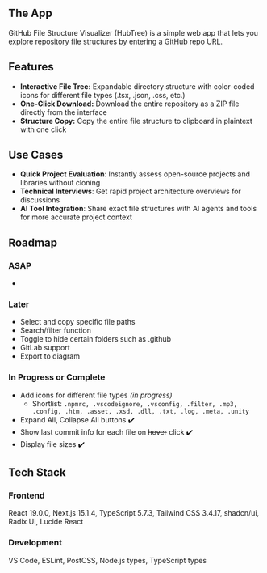 
## The App
GitHub File Structure Visualizer (HubTree) is a simple web app that lets you explore repository file structures by entering a GitHub repo URL.

## Features
- **Interactive File Tree:** Expandable directory structure with color-coded icons for different file types (.tsx, .json, .css, etc.)
- **One-Click Download:** Download the entire repository as a ZIP file directly from the interface
- **Structure Copy:** Copy the entire file structure to clipboard in plaintext with one click

## Use Cases
- **Quick Project Evaluation**: Instantly assess open-source projects and libraries without cloning
- **Technical Interviews**: Get rapid project architecture overviews for discussions
- **AI Tool Integration**: Share exact file structures with AI agents and tools for more accurate project context
  
## Roadmap
### ASAP
-
### Later
- Select and copy specific file paths
- Search/filter function
- Toggle to hide certain folders such as .github
- GitLab support
- Export to diagram
### In Progress or Complete
- Add icons for different file types *(in progress)*
  - Shortlist: `.npmrc, .vscodeignore, .vsconfig, .filter, .mp3, .config, .htm, .asset, .xsd, .dll, .txt, .log, .meta, .unity`
- Expand All, Collapse All buttons ✔️
- Show last commit info for each file on ~~hover~~ click ✔️
- Display file sizes ✔️
  
## Tech Stack

### Frontend
React 19.0.0, Next.js 15.1.4, TypeScript 5.7.3, Tailwind CSS 3.4.17, shadcn/ui, Radix UI, Lucide React
### Development
VS Code, ESLint, PostCSS, Node.js types, TypeScript types


